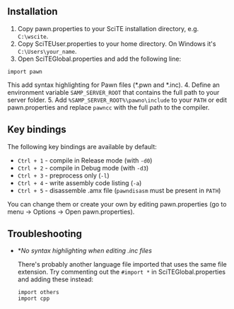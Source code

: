 Installation
------------

1. Copy pawn.properties to your SciTE installation directory, e.g. `C:\wscite`.
2. Copy SciTEUser.properties to your home directory. On Windows it's `C:\Users\your_name`.
3. Open SciTEGlobal.properties and add the following line:

  ```
  import pawn
  ```
  
  This add syntax highlighting for Pawn files (*.pwn and *.inc).
4. Define an environment variable `SAMP_SERVER_ROOT` that contains the full path
   to your server folder.
5. Add `%SAMP_SERVER_ROOT%\pawno\include` to your `PATH` or edit
   pawn.properties and replace `pawncc` with the full path to the compiler.

Key bindings
------------

The following key bindings are available by default:

* `Ctrl + 1` - compile in Release mode (with `-d0`)
* `Ctrl + 2` - compile in Debug mode (with `-d3`)
* `Ctrl + 3` - preprocess only (`-l`)
* `Ctrl + 4` - write assembly code listing (`-a`)
* `Ctrl + 5` - disassemble .amx file (`pawndisasm` must be present in `PATH`)

You can change them or create your own by editing pawn.properties (go to menu ->
Options -> Open pawn.properties).


Troubleshooting
---------------

* **No syntax highlighting when editing *.inc files**

  There's probably another language file imported that uses the same file
  extension. Try commenting out the `#import *` in SciTEGlobal.properties
  and adding these instead:
  
  ```
  import others
  import cpp
  ```
